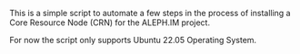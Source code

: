 This is a simple script to automate a few steps in the process of installing a Core Resource Node (CRN) for the ALEPH.IM project.

For now the script only supports Ubuntu 22.05 Operating System.
